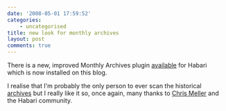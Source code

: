 ```yaml
---
date: '2008-05-01 17:59:52'
categories:
    - uncategorised
title: new look for monthly archives
layout: post
comments: true
---
```


There is a new, improved Monthly Archives plugin
[available](http://trac.habariproject.org/habari-extras/changeset/171)
for Habari which is now installed on this blog.

I realise that I'm probably the only person to ever scan the historical
[archives](http://www.nbrightside.com/blog/archives) but I really like
it so, once again, many thanks to [Chris
Meller](http://incoherentbabble.com/) and the Habari community.
